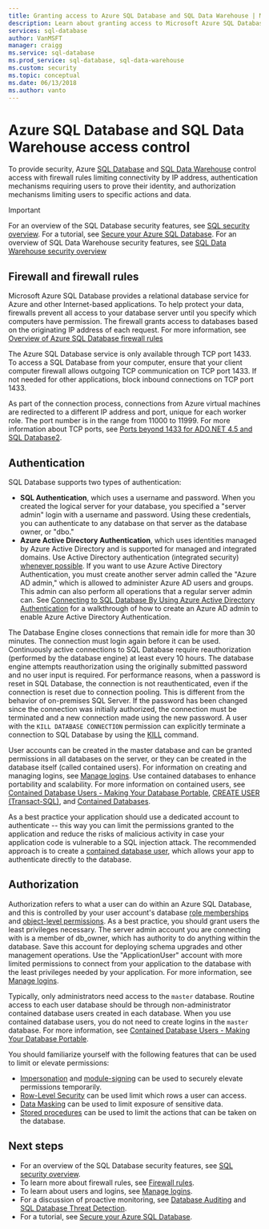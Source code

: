 ```yaml
---
title: Granting access to Azure SQL Database and SQL Data Warehouse | Microsoft Docs
description: Learn about granting access to Microsoft Azure SQL Database and SQL Data Warehouse.
services: sql-database
author: VanMSFT
manager: craigg
ms.service: sql-database
ms.prod_service: sql-database, sql-data-warehouse
ms.custom: security
ms.topic: conceptual
ms.date: 06/13/2018
ms.author: vanto
---
```

# Azure SQL Database and SQL Data Warehouse access control
To provide security, Azure [SQL Database](sql-database-technical-overview.md) and [SQL Data Warehouse](../sql-data-warehouse/sql-data-warehouse-overview-what-is.md) control access with firewall rules limiting connectivity by IP address, authentication mechanisms requiring users to prove their identity, and authorization mechanisms limiting users to specific actions and data. 

> [!IMPORTANT]
> For an overview of the SQL Database security features, see [SQL security overview](sql-database-security-overview.md). For a tutorial, see [Secure your Azure SQL Database](sql-database-security-tutorial.md). For an overview of SQL Data Warehouse security features, see [SQL Data Warehouse security overview](../sql-data-warehouse/sql-data-warehouse-overview-manage-security.md)

## Firewall and firewall rules
Microsoft Azure SQL Database provides a relational database service for Azure and other Internet-based applications. To help protect your data, firewalls prevent all access to your database server until you specify which computers have permission. The firewall grants access to databases based on the originating IP address of each request. For more information, see [Overview of Azure SQL Database firewall rules](sql-database-firewall-configure.md)

The Azure SQL Database service is only available through TCP port 1433. To access a SQL Database from your computer, ensure that your client computer firewall allows outgoing TCP communication on TCP port 1433. If not needed for other applications, block inbound connections on TCP port 1433. 

As part of the connection process, connections from Azure virtual machines are redirected to a different IP address and port, unique for each worker role. The port number is in the range from 11000 to 11999. For more information about TCP ports, see [Ports beyond 1433 for ADO.NET 4.5 and SQL Database2](sql-database-develop-direct-route-ports-adonet-v12.md).

## Authentication

SQL Database supports two types of authentication:

* **SQL Authentication**, which uses a username and password. When you created the logical server for your database, you specified a "server admin" login with a username and password. Using these credentials, you can authenticate to any database on that server as the database owner, or "dbo." 
* **Azure Active Directory Authentication**, which uses identities managed by Azure Active Directory and is supported for managed and integrated domains. Use Active Directory authentication (integrated security) [whenever possible](https://docs.microsoft.com/sql/relational-databases/security/choose-an-authentication-mode). If you want to use Azure Active Directory Authentication, you must create another server admin called the "Azure AD admin," which is allowed to administer Azure AD users and groups. This admin can also perform all operations that a regular server admin can. See [Connecting to SQL Database By Using Azure Active Directory Authentication](sql-database-aad-authentication.md) for a walkthrough of how to create an Azure AD admin to enable Azure Active Directory Authentication.

The Database Engine closes connections that remain idle for more than 30 minutes. The connection must login again before it can be used. Continuously active connections to SQL Database require reauthorization (performed by the database engine) at least every 10 hours. The database engine attempts reauthorization using the originally submitted password and no user input is required. For performance reasons, when a password is reset in SQL Database, the connection is not reauthenticated, even if the connection is reset due to connection pooling. This is different from the behavior of on-premises SQL Server. If the password has been changed since the connection was initially authorized, the connection must be terminated and a new connection made using the new password. A user with the `KILL DATABASE CONNECTION` permission can explicitly terminate a connection to SQL Database by using the [KILL](https://docs.microsoft.com/sql/t-sql/language-elements/kill-transact-sql) command.

User accounts can be created in the master database and can be granted permissions in all databases on the server, or they can be created in the database itself (called contained users). For information on creating and managing logins, see [Manage logins](sql-database-manage-logins.md). Use contained databases to enhance portability and scalability. For more information on contained users, see [Contained Database Users - Making Your Database Portable](https://docs.microsoft.com/sql/relational-databases/security/contained-database-users-making-your-database-portable), [CREATE USER (Transact-SQL)](https://docs.microsoft.com/sql/t-sql/statements/create-user-transact-sql), and [Contained Databases](https://docs.microsoft.com/sql/relational-databases/databases/contained-databases).

As a best practice your application should use a dedicated account to authenticate -- this way you can limit the permissions granted to the application and reduce the risks of malicious activity in case your application code is vulnerable to a SQL injection attack. The recommended approach is to create a [contained database user](https://docs.microsoft.com/sql/relational-databases/security/contained-database-users-making-your-database-portable), which allows your app to authenticate directly to the database. 

## Authorization

Authorization refers to what a user can do within an Azure SQL Database, and this is controlled by your user account's database [role memberships](https://docs.microsoft.com/sql/relational-databases/security/authentication-access/database-level-roles) and [object-level permissions](https://docs.microsoft.com/sql/relational-databases/security/permissions-database-engine). As a best practice, you should grant users the least privileges necessary. The server admin account you are connecting with is a member of db_owner, which has authority to do anything within the database. Save this account for deploying schema upgrades and other management operations. Use the "ApplicationUser" account with more limited permissions to connect from your application to the database with the least privileges needed by your application. For more information, see [Manage logins](sql-database-manage-logins.md).

Typically, only administrators need access to the `master` database. Routine access to each user database should be through non-administrator contained database users created in each database. When you use contained database users, you do not need to create logins in the `master` database. For more information, see [Contained Database Users - Making Your Database Portable](https://docs.microsoft.com/sql/relational-databases/security/contained-database-users-making-your-database-portable).

You should familiarize yourself with the following features that can be used to limit or elevate permissions:   
* [Impersonation](https://docs.microsoft.com/dotnet/framework/data/adonet/sql/customizing-permissions-with-impersonation-in-sql-server) and [module-signing](https://docs.microsoft.com/dotnet/framework/data/adonet/sql/signing-stored-procedures-in-sql-server) can be used to securely elevate permissions temporarily.
* [Row-Level Security](https://docs.microsoft.com/sql/relational-databases/security/row-level-security) can be used limit which rows a user can access.
* [Data Masking](sql-database-dynamic-data-masking-get-started.md) can be used to limit exposure of sensitive data.
* [Stored procedures](https://docs.microsoft.com/sql/relational-databases/stored-procedures/stored-procedures-database-engine) can be used to limit the actions that can be taken on the database.

## Next steps

- For an overview of the SQL Database security features, see [SQL security overview](sql-database-security-overview.md).
- To learn more about firewall rules, see [Firewall rules](sql-database-firewall-configure.md).
- To learn about users and logins, see [Manage logins](sql-database-manage-logins.md). 
- For a discussion of proactive monitoring, see [Database Auditing](sql-database-auditing.md) and [SQL Database Threat Detection](sql-database-threat-detection.md).
- For a tutorial, see [Secure your Azure SQL Database](sql-database-security-tutorial.md).
